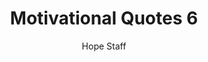 ---
image: /assets/img/mq/mq_6_rohr.png
title: Motivational Quotes 6
categories:
  - Motivational Quotes
author: Hope Staff
notes: Motivational Quotes 6
embed: >-
  EMBED_GOES_HERE
transcript: >-
  SOME LINES OF TEXT START HERE
---